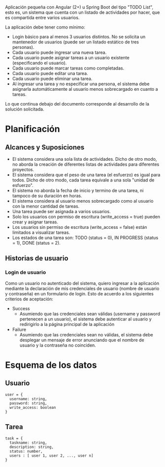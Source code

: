 Aplicación pequeña con Angular (2+) u Spring Boot del tipo "TODO List", esto es, un sistema que cuenta con un listado de actividades por hacer, que es compartida entre varios usuarios.

La aplicación debe tener como mínimo:
- Login básico para al menos 3 usuarios distintos. No se solicita un mantenedor de usuarios (puede ser un listado estático de tres personas).
- Cada usuario puede ingresar una nueva tarea.
- Cada usuario puede asignar tareas a un usuario existente (especificando el usuario).
- Cada usuario puede marcar tareas como completadas.
- Cada usuario puede editar una tarea.
- Cada usuario puede eliminar una tarea.
- Al ingresar una tarea y no especificar una persona, el sistema debe asignarla automáticamente al usuario menos sobrecargado en cuanto a tareas.

Lo que continua debajo del documento corresponde al desarrollo de la solución solicitada.

# Planificación

## Alcances y Suposiciones
- El sistema considera una sola lista de actividades. Dicho de otro modo, no aborda la creación de diferentes listas de actividades para diferentes proyectos.
- El sistema considera que el peso de una tarea (el esfuerzo) es igual para todos. Dicho de otro modo, cada tarea equivale a una sola "unidad de esfuerzo".
- El sistema no aborda la fecha de inicio y termino de una tarea, ni tampoco de su duración en horas.
- El sistema considera al usuario menos sobrecargado como al usuario con la menor cantidad de tareas.
- Una tarea puede ser asignada a varios usuarios.
- Solo los usuarios con permiso de escritura (write_access = true) pueden crear y asignar tareas.
- Los usuarios sin permiso de escritura (write_access = false) están limitados a visualizar tareas.
- Los estados de una tarea son: TODO (status = 0), IN PROGRESS (status = 1), DONE (status = 2).

## Historias de usuario

### Login de usuario
Como un usuario no autenticado del sistema, quiero ingresar a la aplicación mediante la declaración de mis credenciales de usuario (nombre de usuario y contraseña) en un formulario de login. 
Esto de acuerdo a los siguientes criterios de aceptación: 
- Success
  - Asumiendo que las credenciales sean válidas (username y password pertenecen a un usuario), el sistema debe autenticar al usuario y redirigirlo a la página principal de la aplicación
- Failure
  - Asumiendo que las credenciales sean no válidas, el sistema debe desplegar un mensaje de error anunciando que el nombre de usuario y la contraseña no coinciden.

# Esquema de los datos

## Usuario

```
user = {
  username: string,
  password: string,
  write_access: boolean
}
```

## Tarea

```
task = {
  taskname: string,
  description: string,
  status: number,
  users : [ user 1, user 2, ..., user n]
}
```
